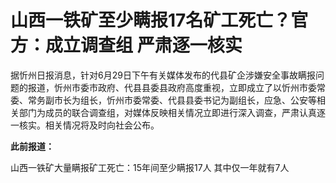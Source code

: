 

# 山西一铁矿至少瞒报17名矿工死亡？官方：成立调查组 严肃逐一核实

据忻州日报消息，针对6月29日下午有关媒体发布的代县矿企涉嫌安全事故瞒报问题的报道，忻州市委市政府、代县县委县政府高度重视，立即成立了以忻州市委常委、常务副市长为组长，忻州市委常委、代县县委书记为副组长，应急、公安等相关部门为成员的联合调查组，对媒体反映相关情况立即进行深入调查，严肃认真逐一核实。相关情况将及时向社会公布。

**此前报道：**

山西一铁矿大量瞒报矿工死亡：15年间至少瞒报17人 其中仅一年就有7人

